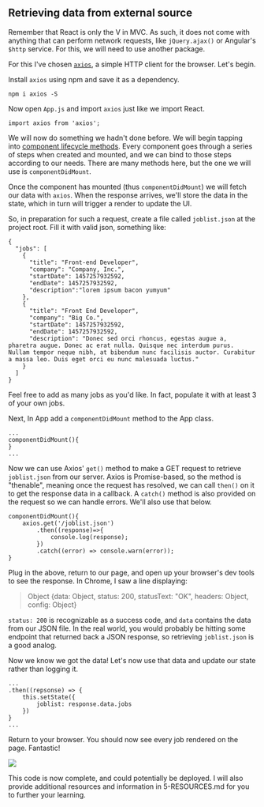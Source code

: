 ## Retrieving data from external source

Remember that React is only the V in MVC. As such, it does not come with anything that can perform network requests, like `jQuery.ajax()` or Angular's `$http` service. For this, we will need to use another package. 

For this I've chosen [`axios`](https://github.com/mzabriskie/axios), a simple HTTP client for the browser. Let's begin. 

Install `axios` using npm and save it as a dependency. 

    npm i axios -S
    
Now open `App.js` and import `axios` just like we import React.

    import axios from 'axios'; 
    
We will now do something we hadn't done before. We will begin tapping into [component lifecycle methods](https://facebook.github.io/react/docs/component-specs.html#lifecycle-methods). Every component goes through a series of steps when created and mounted, and we can bind to those steps according to our needs. There are many methods here, but the one we will use is `componentDidMount`. 

Once the component has mounted (thus `componentDidMount`) we will fetch our data with `axios`. When the response arrives, we'll store the data in the state, which in turn will trigger a render to update the UI.

So, in preparation for such a request, create a file called `joblist.json` at the project root. Fill it with valid json, something like:

    {
      "jobs": [
        {
          "title": "Front-end Developer",
          "company": "Company, Inc.",
          "startDate": 1457257932592,
          "endDate": 1457257932592,
          "description":"lorem ipsum bacon yumyum"
        },
        {
          "title": "Front End Developer",
          "company": "Big Co.",
          "startDate": 1457257932592,
          "endDate": 1457257932592,
          "description": "Donec sed orci rhoncus, egestas augue a, pharetra augue. Donec ac erat nulla. Quisque nec interdum purus. Nullam tempor neque nibh, at bibendum nunc facilisis auctor. Curabitur a massa leo. Duis eget orci eu nunc malesuada luctus."
        }
      ]
    }
    
Feel free to add as many jobs as you'd like. In fact, populate it with at least 3 of your own jobs. 

Next, In App add a `componentDidMount` method to the App class. 

    ...
    componentDidMount(){
    }
    ...
    
Now we can use Axios' `get()` method to make a GET request to retrieve `joblist.json` from our server. Axios is Promise-based, so the method is "thenable", meaning once the request has resolved, we can call `then()` on it to get the response data in a callback. A `catch()` method is also provided on the request so we can handle errors. We'll also use that below.

    componentDidMount(){
        axios.get('/joblist.json')
            .then((response)=>{
                console.log(response);
            })
            .catch((error) => console.warn(error));
    }
    
 Plug in the above, return to our page, and open up your browser's dev tools to see the response. In Chrome, I saw a line displaying:
 
 > Object {data: Object, status: 200, statusText: "OK", headers: Object, config: Object}
 
 `status: 200` is recognizable as a success code, and `data` contains the data from our JSON file. In the real world, you would probably be hitting some endpoint that returned back a JSON response, so retrieving `joblist.json` is a good analog. 
 
 Now we know we got the data! Let's now use that data and update our state rather than logging it. 
 
    ...
    .then((repsonse) => {
        this.setState({
            joblist: response.data.jobs
        })
    }
    ...
    
 Return to your browser. You should now see every job rendered on the page. Fantastic!
 
 ![](https://i.imgur.com/1tuhbjn.png)
 
 This code is now complete, and could potentially be deployed. I will also provide additional resources and information in 5-RESOURCES.md for you to further your learning. 
